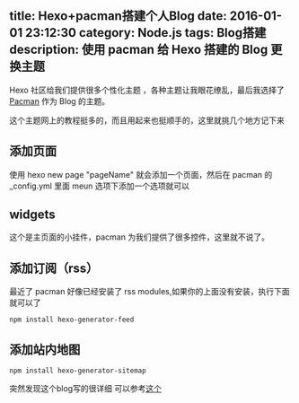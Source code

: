 title: Hexo+pacman搭建个人Blog
date: 2016-01-01 23:12:30
category: Node.js
tags: Blog搭建
description: 使用 pacman 给 Hexo 搭建的 Blog 更换主题
---
Hexo 社区给我们提供很多个性化主题 ，各种主题让我眼花缭乱，最后我选择了 [Pacman]() 作为 Blog 的主题。

这个主题网上的教程挺多的，而且用起来也挺顺手的，这里就挑几个地方记下来

## 添加页面 
使用 hexo new page "pageName" 就会添加一个页面，然后在 pacman 的 _config.yml 里面 meun 选项下添加一个选项就可以

## widgets
这个是主页面的小挂件，pacman 为我们提供了很多控件，这里就不说了。

## 添加订阅（rss）

最近了 pacman 好像已经安装了 rss modules,如果你的上面没有安装，执行下面就可以了

	npm install hexo-generator-feed

## 添加站内地图
	
	npm install hexo-generator-sitemap



突然发现这个blog写的很详细 
可以参考[这个](http://jerrychia.com/2015/03/28/hexo-use-pacman-theme/)